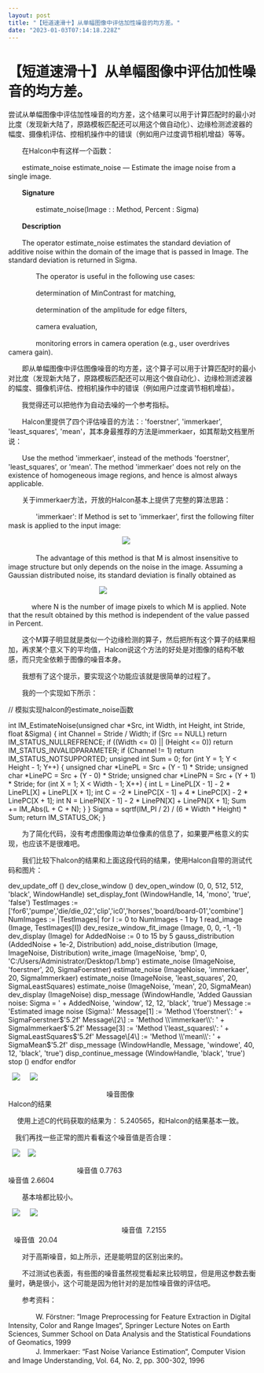 ```yaml
---
layout: post
title: "【短道速滑十】从单幅图像中评估加性噪音的均方差。"
date: "2023-01-03T07:14:18.228Z"
---
```

【短道速滑十】从单幅图像中评估加性噪音的均方差。
========================

尝试从单幅图像中评估加性噪音的均方差，这个结果可以用于计算匹配时的最小对比度（发现新大陆了，原路模板匹配还可以用这个做自动化）、边缘检测滤波器的幅度、摄像机评估、控相机操作中的错误（例如用户过度调节相机增益）等等。

　　在Halcon中有这样一个函数：

　　estimate\_noise estimate\_noise — Estimate the image noise from a single image.

　　**Signature**

　　　　estimate\_noise(Image : : Method, Percent : Sigma)

　　**Description**

　　The operator estimate\_noise estimates the standard deviation of additive noise within the domain of the image that is passed in Image. The standard deviation is returned in Sigma.

　　　　The operator is useful in the following use cases:

　　　　determination of MinContrast for matching,

　　　　determination of the amplitude for edge filters,

　　　　camera evaluation,

　　　　monitoring errors in camera operation (e.g., user overdrives camera gain).

　　即从单幅图像中评估图像噪音的均方差，这个算子可以用于计算匹配时的最小对比度（发现新大陆了，原路模板匹配还可以用这个做自动化）、边缘检测滤波器的幅度、摄像机评估、控相机操作中的错误（例如用户过度调节相机增益）。

       我觉得还可以把他作为自动去噪的一个参考指标。

　　Halcon里提供了四个评估噪音的方法：: 'foerstner', 'immerkaer', 'least\_squares', 'mean'，其本身最推荐的方法是immerkaer，如其帮助文档里所说：

　　Use the method 'immerkaer', instead of the methods 'foerstner', 'least\_squares', or 'mean'. The method 'immerkaer' does not rely on the existence of homogeneous image regions, and hence is almost always applicable.

　　关于immerkaer方法，开放的Halcon基本上提供了完整的算法思路：

　　　　'immerkaer': If Method is set to 'immerkaer', first the following filter mask is applied to the input image:  

                                                           ![](https://img2023.cnblogs.com/blog/349293/202301/349293-20230103095416029-612426389.png)

　　　　The advantage of this method is that M is almost insensitive to image structure but only depends on the noise in the image. Assuming a Gaussian distributed noise, its standard deviation is finally obtained as

                                               ![](https://img2023.cnblogs.com/blog/349293/202301/349293-20230103095443077-462046977.png)

            where N is the number of image pixels to which M is applied. Note that the result obtained by this method is independent of the value passed in Percent.

　　这个M算子明显就是类似一个边缘检测的算子，然后把所有这个算子的结果相加，再求某个意义下的平均值，Halcon说这个方法的好处是对图像的结构不敏感，而只完全依赖于图像的噪音本身。 

　　我想有了这个提示，要实现这个功能应该就是很简单的过程了。 

　　我的一个实现如下所示：

//    模拟实现halcon的estimate\_noise函数

int IM\_EstimateNoise(unsigned char \*Src, int Width, int Height, int Stride, float &Sigma)
{
    int Channel = Stride / Width;
    if (Src == NULL)                                return IM\_STATUS\_NULLREFRENCE;
    if ((Width <= 0) || (Height <= 0))                return IM\_STATUS\_INVALIDPARAMETER;
    if (Channel != 1)                                return IM\_STATUS\_NOTSUPPORTED;
    unsigned int Sum = 0;
    for (int Y = 1; Y < Height - 1; Y++)
    {
        unsigned char \*LinePL = Src + (Y - 1) \* Stride;
        unsigned char \*LinePC = Src + (Y - 0) \* Stride;
        unsigned char \*LinePN = Src + (Y + 1) \* Stride;
        for (int X = 1; X < Width - 1; X++)
        {
            int L = LinePL\[X - 1\] - 2 \* LinePL\[X\] + LinePL\[X + 1\];
            int C = -2 \* LinePC\[X - 1\] + 4 \* LinePC\[X\] - 2 \* LinePC\[X + 1\];
            int N = LinePN\[X - 1\] - 2 \* LinePN\[X\] + LinePN\[X + 1\];
            Sum += IM\_Abs(L + C + N);
        }
    }
    Sigma \= sqrtf(IM\_PI / 2) / (6 \* Width \* Height) \* Sum;
    return IM\_STATUS\_OK;
}

　　为了简化代码，没有考虑图像周边单位像素的信息了，如果要严格意义的实现，也应该不是很难吧。 

　　我们比较下halcon的结果和上面这段代码的结果，使用Halcon自带的测试代码和图片：

dev\_update\_off ()
dev\_close\_window ()
dev\_open\_window (0, 0, 512, 512, 'black', WindowHandle)
set\_display\_font (WindowHandle, 14, 'mono', 'true', 'false')
TestImages :\= \['for6','pumpe','die/die\_02','clip','ic0','horses','board/board-01','combine'\]
NumImages :\= |TestImages|
for I := 0 to NumImages - 1 by 1
    read\_image (Image, TestImages\[I\])
    dev\_resize\_window\_fit\_image (Image, 0, 0, -1, -1)
    dev\_display (Image)
    for AddedNoise := 0 to 15 by 5
        gauss\_distribution (AddedNoise \+ 1e-2, Distribution)
        add\_noise\_distribution (Image, ImageNoise, Distribution)
        write\_image (ImageNoise, 'bmp', 0, 'C:/Users/Administrator/Desktop/1.bmp')
        estimate\_noise (ImageNoise, 'foerstner', 20, SigmaFoerstner)
        estimate\_noise (ImageNoise, 'immerkaer', 20, SigmaImmerkaer)
        estimate\_noise (ImageNoise, 'least\_squares', 20, SigmaLeastSquares)
        estimate\_noise (ImageNoise, 'mean', 20, SigmaMean)
        dev\_display (ImageNoise)
        disp\_message (WindowHandle, 'Added Gaussian noise: Sigma = ' + AddedNoise, 'window', 12, 12, 'black', 'true')
        Message :\= 'Estimated image noise (Sigma):'
        Message\[1\] := 'Method \\'foerstner\\':     ' + SigmaFoerstner$'5.2f'
        Message\[2\] := 'Method \\'immerkaer\\':     ' + SigmaImmerkaer$'5.2f'
        Message\[3\] := 'Method \\'least\_squares\\': ' + SigmaLeastSquares$'5.2f'
        Message\[4\] := 'Method \\'mean\\':          ' + SigmaMean$'5.2f'
        disp\_message (WindowHandle, Message, 'windowe', 40, 12, 'black', 'true')
        disp\_continue\_message (WindowHandle, 'black', 'true')
        stop ()
    endfor
endfor  

  ![](https://img2023.cnblogs.com/blog/349293/202301/349293-20230103100701211-922855566.png)     ![](https://img2023.cnblogs.com/blog/349293/202301/349293-20230103100622101-1382816586.png)    

　　　　　　　　　　　　　　 噪音图像　　　　　　　　　　　　　　　　　　　　　　　　　　　　　　　　　　　　　　　　　　Halcon的结果

 　使用上述C的代码获取的结果为： 5.240565，和Halcon的结果基本一致。

　我们再找一些正常的图片看看这个噪音值是否合理：

  ![](https://img2023.cnblogs.com/blog/349293/202301/349293-20230103104654139-83434171.png)    ![](https://img2023.cnblogs.com/blog/349293/202301/349293-20230103104659274-1979262434.png)

　　　　　　　　　　噪音值 0.7763　　　　　　　　　　　　　　　　　　　　　　　　　　　　　　　　　　　　噪音值 2.6604

　　基本啥都比较小。 

  ![](https://img2023.cnblogs.com/blog/349293/202301/349293-20230103105033183-893710593.png)     ![](https://img2023.cnblogs.com/blog/349293/202301/349293-20230103105335034-247656557.png)

　　　　　　　　　　　        　        噪音值  7.2155　　　　　　　　　　　　　　　　　　　　　　　　　　　　　　　　　　　　　　　　　　   噪音值  20.04

　　对于高斯噪音，如上所示，还是能明显的区别出来的。

　　不过测试也表面，有些图的噪音虽然视觉看起来比较明显，但是用这参数去衡量时，确是很小，这个可能是因为他针对的是加性噪音做的评估吧。

　　参考资料：

　　　　W. Förstner: “Image Preprocessing for Feature Extraction in Digital Intensity, Color and Range Images“, Springer Lecture Notes on Earth Sciences, Summer School on Data Analysis and the Statistical Foundations of Geomatics, 1999  
　　　　J. Immerkaer: “Fast Noise Variance Estimation“, Computer Vision and Image Understanding, Vol. 64, No. 2, pp. 300-302, 1996